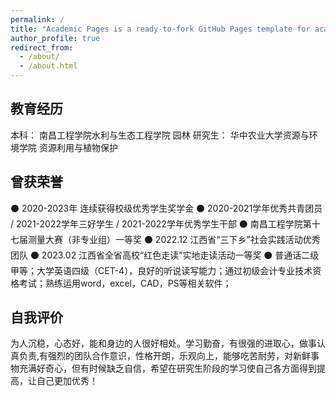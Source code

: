 ```yaml
---
permalink: /
title: "Academic Pages is a ready-to-fork GitHub Pages template for academic personal websites"
author_profile: true
redirect_from: 
  - /about/
  - /about.html
---
```


## **教育经历**
本科：
南昌工程学院水利与生态工程学院  园林
研究生：
华中农业大学资源与环境学院  资源利用与植物保护
 
## **曾获荣誉**
 ⚫ 2020-2023年 连续获得校级优秀学生奖学金 
 ⚫ 2020-2021学年优秀共青团员 / 2021-2022学年三好学生 / 2021-2022学年优秀学生干部 
 ⚫ 南昌工程学院第十七届测量大赛（非专业组）一等奖 
 ⚫ 2022.12 江西省“三下乡”社会实践活动优秀团队 
 ⚫ 2023.02 江西省全省高校“红色走读”实地走读活动一等奖 
 ⚫ 普通话二级甲等；大学英语四级（CET-4），良好的听说读写能力；通过初级会计专业技术资格考试；熟练运用word，excel，CAD，PS等相关软件； 

## **自我评价**
 为人沉稳，心态好，能和身边的人很好相处。学习勤奋，有很强的进取心，做事认真负责,有强烈的团队合作意识，性格开朗，乐观向上，能够吃苦耐劳，对新鲜事物充满好奇心，但有时候缺乏自信，希望在研究生阶段的学习使自己各方面得到提高，让自己更加优秀！
